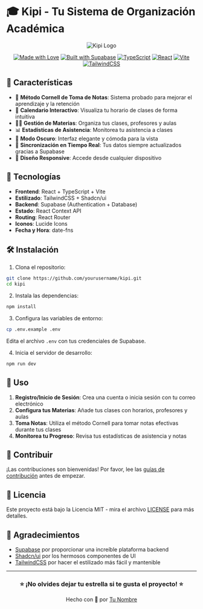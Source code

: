# 🎓 Kipi - Tu Sistema de Organización Académica

<div align="center">

![Kipi Logo](public/favicon.ico)

[![Made with Love](https://img.shields.io/badge/Made%20with-Love-ff69b4.svg)](https://github.com/yourusername/kipi)
[![Built with Supabase](https://img.shields.io/badge/Built%20with-Supabase-3ECF8E?logo=supabase)](https://supabase.com)
[![TypeScript](https://img.shields.io/badge/TypeScript-007ACC?logo=typescript&logoColor=white)](https://www.typescriptlang.org/)
[![React](https://img.shields.io/badge/React-20232A?logo=react&logoColor=61DAFB)](https://reactjs.org/)
[![Vite](https://img.shields.io/badge/Vite-646CFF?logo=vite&logoColor=white)](https://vitejs.dev/)
[![TailwindCSS](https://img.shields.io/badge/Tailwind_CSS-38B2AC?logo=tailwind-css&logoColor=white)](https://tailwindcss.com/)

</div>

## 🌟 Características

- 📝 **Método Cornell de Toma de Notas**: Sistema probado para mejorar el aprendizaje y la retención
- 📅 **Calendario Interactivo**: Visualiza tu horario de clases de forma intuitiva
- 👩‍🏫 **Gestión de Materias**: Organiza tus clases, profesores y aulas
- 📊 **Estadísticas de Asistencia**: Monitorea tu asistencia a clases
- 🌙 **Modo Oscuro**: Interfaz elegante y cómoda para la vista
- 🔄 **Sincronización en Tiempo Real**: Tus datos siempre actualizados gracias a Supabase
- 📱 **Diseño Responsive**: Accede desde cualquier dispositivo

## 🚀 Tecnologías

- **Frontend**: React + TypeScript + Vite
- **Estilizado**: TailwindCSS + Shadcn/ui
- **Backend**: Supabase (Authentication + Database)
- **Estado**: React Context API
- **Routing**: React Router
- **Iconos**: Lucide Icons
- **Fecha y Hora**: date-fns

## 🛠️ Instalación

1. Clona el repositorio:
```bash
git clone https://github.com/yourusername/kipi.git
cd kipi
```

2. Instala las dependencias:
```bash
npm install
```

3. Configura las variables de entorno:
```bash
cp .env.example .env
```
Edita el archivo `.env` con tus credenciales de Supabase.

4. Inicia el servidor de desarrollo:
```bash
npm run dev
```

## 📖 Uso

1. **Registro/Inicio de Sesión**: Crea una cuenta o inicia sesión con tu correo electrónico
2. **Configura tus Materias**: Añade tus clases con horarios, profesores y aulas
3. **Toma Notas**: Utiliza el método Cornell para tomar notas efectivas durante tus clases
4. **Monitorea tu Progreso**: Revisa tus estadísticas de asistencia y notas

## 🤝 Contribuir

¡Las contribuciones son bienvenidas! Por favor, lee las [guías de contribución](CONTRIBUTING.md) antes de empezar.

## 📄 Licencia

Este proyecto está bajo la Licencia MIT - mira el archivo [LICENSE](LICENSE) para más detalles.

## 💖 Agradecimientos

- [Supabase](https://supabase.com) por proporcionar una increíble plataforma backend
- [Shadcn/ui](https://ui.shadcn.com) por los hermosos componentes de UI
- [TailwindCSS](https://tailwindcss.com) por hacer el estilizado más fácil y mantenible

---

<div align="center">

### ⭐ ¡No olvides dejar tu estrella si te gusta el proyecto! ⭐

Hecho con 💙 por [Tu Nombre](https://github.com/yourusername)

</div>
